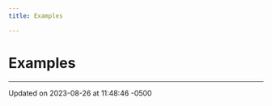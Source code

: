 ```yaml
---
title: Examples

---
```


# Examples







-------------------------------

Updated on 2023-08-26 at 11:48:46 -0500
